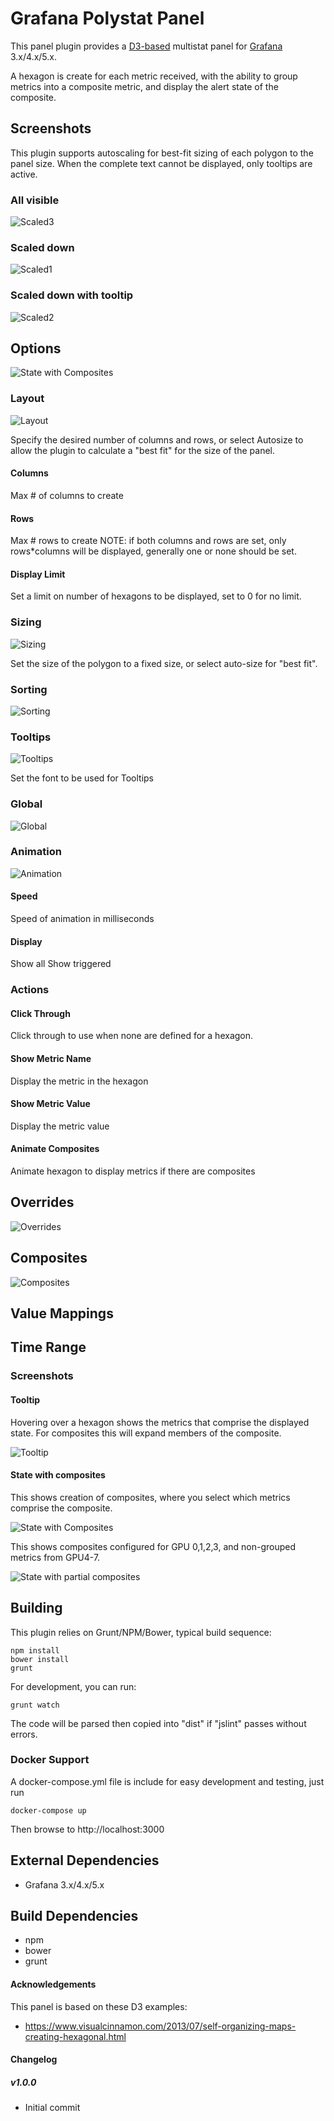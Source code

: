 # Grafana Polystat Panel

This panel plugin provides a [D3-based](http://www.d3js.org) multistat panel for [Grafana](http://www.grafana.org) 3.x/4.x/5.x.

A hexagon is create for each metric received, with the ability to group metrics into a composite metric, and display the alert state of the composite.

## Screenshots

This plugin supports autoscaling for best-fit sizing of each polygon to the panel size. When the complete text cannot be displayed, only tooltips are active.

### All visible
![Scaled3](src/screenshots/polystat-scaled3.png)
### Scaled down
![Scaled1](src/screenshots/polystat-scaled1.png)
### Scaled down with tooltip
![Scaled2](src/screenshots/polystat-scaled2.png)

## Options

![State with Composites](src/screenshots/polystat-options-all.png)

### Layout

![Layout](src/screenshots/polystat-options-layout.png)

Specify the desired number of columns and rows, or select Autosize to allow the plugin to calculate a "best fit" for the size of the panel.

#### Columns
Max # of columns to create
#### Rows
Max # rows to create
NOTE: if both columns and rows are set, only rows*columns will be displayed, generally one or none should be set.

#### Display Limit
Set a limit on number of hexagons to be displayed, set to 0 for no limit.

### Sizing
![Sizing](src/screenshots/polystat-options-sizing.png)

Set the size of the polygon to a fixed size, or select auto-size for "best fit".

### Sorting
![Sorting](src/screenshots/polystat-options-sorting.png)

### Tooltips

![Tooltips](src/screenshots/polystat-options-tooltips.png)

Set the font to be used for Tooltips

### Global

![Global](src/screenshots/polystat-options-global.png)

### Animation

![Animation](src/screenshots/polystat-options-animation.png)

#### Speed

Speed of animation in milliseconds

#### Display
Show all
Show triggered


### Actions

#### Click Through

Click through to use when none are defined for a hexagon.

#### Show Metric Name

Display the metric in the hexagon

#### Show Metric Value

Display the metric value

#### Animate Composites

Animate hexagon to display metrics if there are composites

## Overrides

![Overrides](src/screenshots/polystat-overrides-all.png)

## Composites

![Composites](src/screenshots/polystat-composites-all.png)

## Value Mappings

## Time Range

### Screenshots

#### Tooltip

Hovering over a hexagon shows the metrics that comprise the displayed state.
For composites this will expand members of the composite.

![Tooltip](src/screenshots/polystat-tooltip.png)

#### State with composites

This shows creation of composites, where you select which metrics comprise the composite.

![State with Composites](src/screenshots/polystat-composite-example1.png)

This shows composites configured for GPU 0,1,2,3, and non-grouped metrics from GPU4-7.

![State with partial composites](src/screenshots/polystat-gpu-state-composites.png)
## Building

This plugin relies on Grunt/NPM/Bower, typical build sequence:

```
npm install
bower install
grunt
```

For development, you can run:
```
grunt watch
```
The code will be parsed then copied into "dist" if "jslint" passes without errors.


### Docker Support

A docker-compose.yml file is include for easy development and testing, just run
```
docker-compose up
```

Then browse to http://localhost:3000


## External Dependencies

* Grafana 3.x/4.x/5.x

## Build Dependencies

* npm
* bower
* grunt

#### Acknowledgements

This panel is based on these D3 examples:
* https://www.visualcinnamon.com/2013/07/self-organizing-maps-creating-hexagonal.html


#### Changelog


##### v1.0.0
- Initial commit
